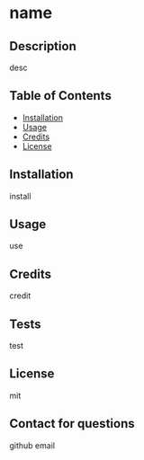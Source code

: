 # name
  
  ## Description
  desc
  
  ## Table of Contents
  
  - [Installation](#installation)
  - [Usage](#usage)
  - [Credits](#credits)
  - [License](#license)
  
  ## Installation
  install
  
  ## Usage
  use
  
  ## Credits
  credit
  
  ## Tests
  test
  
  ## License
  
  mit
  
  ## Contact for questions
  
  github
  email
  
  
  